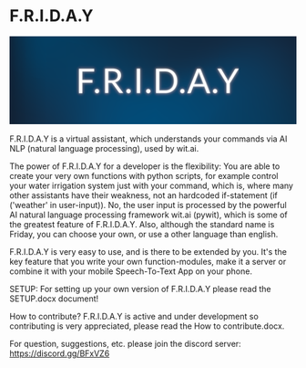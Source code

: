 # F.R.I.D.A.Y

![alt tag](/Images/Logo.png) 

F.R.I.D.A.Y is a virtual assistant, which understands your commands via AI NLP (natural language processing), used by wit.ai.

The power of F.R.I.D.A.Y for a developer is the flexibility: You are able to create your very own functions with python scripts, for example control your water irrigation system just with your command, which is, where many other assistants have their weakness, not an hardcoded if-statement (if ('weather' in user-input)). No, the user input is processed by the powerful AI natural language processing framework wit.ai (pywit), which is some of the greatest feature of F.R.I.D.A.Y. Also, although the standard name is Friday, you can choose your own, or use a other language than english.

F.R.I.D.A.Y is very easy to use, and is there to be extended by you. It's the key feature that you write your own function-modules, make it a server or combine it with your mobile Speech-To-Text App on your phone.



SETUP:
For setting up your own version of F.R.I.D.A.Y please read the SETUP.docx document!

How to contribute?
F.R.I.D.A.Y is active and under development so contributing is very appreciated, please read the How to contribute.docx.

For question, suggestions, etc. please join the discord server: https://discord.gg/BFxVZ6
